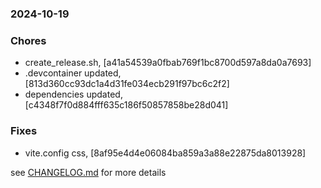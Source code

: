 ### 2024-10-19

### Chores
+ create_release.sh, [a41a54539a0fbab769f1bc8700d597a8da0a7693]
+ .devcontainer updated, [813d360cc93dc1a4d31fe034ecb291f97bc6c2f2]
+ dependencies updated, [c4348f7f0d884fff635c186f50857858be28d041]

### Fixes
+ vite.config css, [8af95e4d4e06084ba859a3a88e22875da8013928]

see <a href='https://github.com/mrjackwills/flightbox_vue/blob/main/CHANGELOG.md'>CHANGELOG.md</a> for more details
